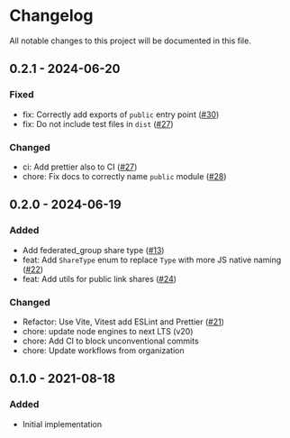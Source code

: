 # Changelog

All notable changes to this project will be documented in this file.

## 0.2.1 - 2024-06-20

### Fixed

-   fix: Correctly add exports of `public` entry point \([\#30](https://github.com/nextcloud-libraries/nextcloud-sharing/pull/30)\)
-   fix: Do not include test files in `dist` \([\#27](https://github.com/nextcloud-libraries/nextcloud-sharing/pull/27)\)

### Changed

-   ci: Add prettier also to CI \([\#27](https://github.com/nextcloud-libraries/nextcloud-sharing/pull/29)\)
-   chore: Fix docs to correctly name `public` module \([\#28](https://github.com/nextcloud-libraries/nextcloud-sharing/pull/28)\)

## 0.2.0 - 2024-06-19

### Added

-   Add federated_group share type \([\#13](https://github.com/nextcloud-libraries/nextcloud-sharing/pull/13)\)
-   feat: Add `ShareType` enum to replace `Type` with more JS native naming \([\#22](https://github.com/nextcloud-libraries/nextcloud-sharing/pull/22)\)
-   feat: Add utils for public link shares \([\#24](https://github.com/nextcloud-libraries/nextcloud-sharing/pull/24)\)

### Changed

-   Refactor: Use Vite, Vitest add ESLint and Prettier \([\#21](https://github.com/nextcloud-libraries/nextcloud-sharing/pull/21)\)
-   chore: update node engines to next LTS (v20)
-   chore: Add CI to block unconventional commits
-   chore: Update workflows from organization

## 0.1.0 - 2021-08-18

### Added

-   Initial implementation
